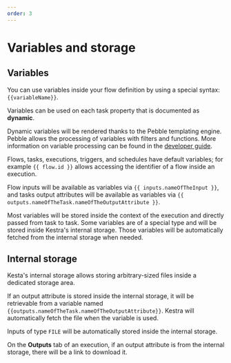 ```yaml
---
order: 3
---
```


# Variables and storage

## Variables

You can use variables inside your flow definition by using a special syntax: `{{variableName}}`.

Variables can be used on each task property that is documented as **dynamic**.

Dynamic variables will be rendered thanks to the Pebble templating engine. Pebble allows the processing of variables with filters and functions. More information on variable processing can be found in the [developer guide](../developer-guide/variables/).

Flows, tasks, executions, triggers, and schedules have default variables; for example `{{ flow.id }}` allows accessing the identifier of a flow inside an execution.

Flow inputs will be available as variables via  `{{ inputs.nameOfTheInput }}`, and tasks output attributes will be available as variables via `{{ outputs.nameOfTheTask.nameOfTheOutputAttribute }}`.

Most variables will be stored inside the context of the execution and directly passed from task to task. Some variables are of a special type and will be stored inside Kestra's internal storage. Those variables will be automatically fetched from the internal storage when needed.

## Internal storage

Kesta's internal storage allows storing arbitrary-sized files inside a dedicated storage area.

If an output attribute is stored inside the internal storage, it will be retrievable from a variable named `{{outputs.nameOfTheTask.nameOfTheOutputAttribute}}`. Kestra will automatically fetch the file when the variable is used.

Inputs of type `FILE` will be automatically stored inside the internal storage.

On the **Outputs** tab of an execution, if an output attribute is from the internal storage, there will be a link to download it.
